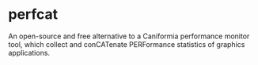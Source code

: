 # perfcat
An open-source and free alternative to a Caniformia performance monitor tool, which collect and conCATenate PERFormance statistics of graphics applications. 
